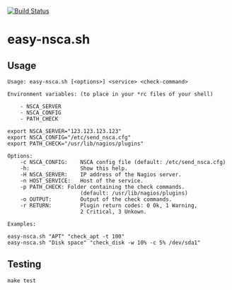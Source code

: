 [![Build Status](https://travis-ci.org/JosefFriedrich-shell/easy-nsca.sh.svg?branch=master)](https://travis-ci.org/JosefFriedrich-shell/easy-nsca.sh)

# easy-nsca.sh

## Usage

```
Usage: easy-nsca.sh [<options>] <service> <check-command>

Environment variables: (to place in your *rc files of your shell)

	- NSCA_SERVER
	- NSCA_CONFIG
	- PATH_CHECK

export NSCA_SERVER="123.123.123.123"
export NSCA_CONFIG="/etc/send_nsca.cfg"
export PATH_CHECK="/usr/lib/nagios/plugins"

Options:
	-c NSCA_CONFIG:    NSCA config file (default: /etc/send_nsca.cfg)
	-h:                Show this help.
	-H NSCA_SERVER:    IP address of the Nagios server.
	-n HOST_SERVICE:   Host of the service.
	-p PATH_CHECK: Folder containing the check commands.
	                   (default: /usr/lib/nagios/plugins)
	-o OUTPUT:         Output of the check commands.
	-r RETURN:         Plugin return codes: 0 Ok, 1 Warning,
	                   2 Critical, 3 Unkown.

Examples:

easy-nsca.sh "APT" "check_apt -t 100"
easy-nsca.sh "Disk space" "check_disk -w 10% -c 5% /dev/sda1"
```

## Testing

```
make test
```
